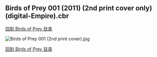 ## Birds of Prey 001 (2011) (2nd print cover only) (digital-Empire).cbr


[回到 Birds of Prey 目录](https://github.com/alicewish/markdown/blob/master/series/Birds-of-Prey.md)


![Birds of Prey 001 (2nd print cover).jpg](https://wx1.sinaimg.cn/large/6a9fdecagy1fq32xjo4ryj20tu19uwtu.jpg)

[回到 Birds of Prey 目录](https://github.com/alicewish/markdown/blob/master/series/Birds-of-Prey.md)

